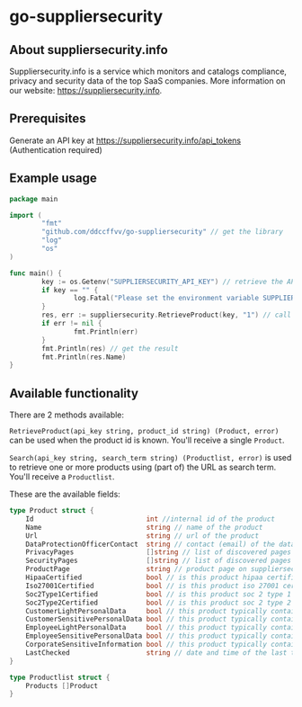 # go-suppliersecurity

## About suppliersecurity.info

Suppliersecurity.info is a service which monitors and catalogs compliance, privacy and security data of the top SaaS companies. More information on our website: https://suppliersecurity.info.

## Prerequisites

Generate an API key at https://suppliersecurity.info/api_tokens (Authentication required)

## Example usage

```go
package main

import (
        "fmt"
        "github.com/ddccffvv/go-suppliersecurity" // get the library
        "log"
        "os"
)

func main() {
        key := os.Getenv("SUPPLIERSECURITY_API_KEY") // retrieve the API key in some way
        if key == "" {
                log.Fatal("Please set the environment variable SUPPLIERSECURITY_API_KEY. Find or generate your key at https://suppliersecurity.info/api_tokens")
        }
        res, err := suppliersecurity.RetrieveProduct(key, "1") // call the library
        if err != nil {
                fmt.Println(err)
        }
        fmt.Println(res) // get the result
        fmt.Println(res.Name)
}
```

## Available functionality

There are 2 methods available:

`RetrieveProduct(api_key string, product_id string) (Product, error)` can be used when the product id is known. You'll receive a single `Product`.

`Search(api_key string, search_term string) (Productlist, error)` is used to retrieve one or more products using (part of) the URL as search term. You'll receive a `Productlist`.

These are the available fields:

```go
type Product struct {
	Id                            int //internal id of the product
	Name                          string // name of the product
	Url                           string // url of the product
	DataProtectionOfficerContact  string // contact (email) of the data protection officer
	PrivacyPages                  []string // list of discovered pages containing information about the privacy policy and program
	SecurityPages                 []string // list of discovered pages containing information about the security policy and program
	ProductPage                   string // product page on suppliersecurity.info
	HipaaCertified                bool // is this product hipaa certified (false or nil means "not detected")
	Iso27001Certified             bool // is this product iso 27001 certified
	Soc2Type1Certified            bool // is this product soc 2 type 1 certified
	Soc2Type2Certified            bool // is this product soc 2 type 2 certified
	CustomerLightPersonalData     bool // this product typically contains "non-sensitive" customer information (such as names, email)
	CustomerSensitivePersonalData bool // this product typically contains "sensitive" customer information (such as financial data, religion,...)
	EmployeeLightPersonalData     bool // this product typically contains "non-sensitive" customer information (such as names, email)
	EmployeeSensitivePersonalData bool // this product typically contains "sensitive" customer information (such as financial data, religion,...)
	CorporateSensitiveInformation bool // this product typically contains corporate sensitive information (such as intellectual property, code,...)
	LastChecked                   string // date and time of the last time we checked the above information
}

type Productlist struct {
	Products []Product
}
```
